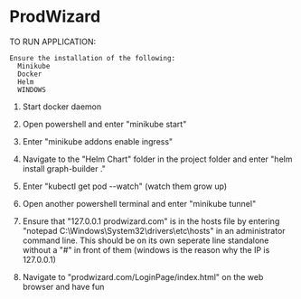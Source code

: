 # ProdWizard
TO RUN APPLICATION:

    Ensure the installation of the following:
      Minikube
      Docker
      Helm
      WINDOWS

  1. Start docker daemon

  2. Open powershell and enter "minikube start"

  3. Enter "minikube addons enable ingress"

  4. Navigate to the "Helm Chart" folder in the project folder and enter "helm install graph-builder ."

  4. Enter "kubectl get pod --watch" (watch them grow up)

  5. Open another powershell terminal and enter "minikube tunnel"

  6. Ensure that "127.0.0.1 prodwizard.com" is in the hosts file by entering "notepad C:\Windows\System32\drivers\etc\hosts" in an administrator command line. This should be on its own seperate line standalone without a "#" in front of them (windows is the reason why the IP is 127.0.0.1)

  7. Navigate to "prodwizard.com/LoginPage/index.html" on the web browser and have fun
